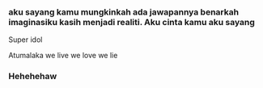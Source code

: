 ### aku sayang kamu mungkinkah ada jawapannya benarkah imaginasiku kasih menjadi realiti. Aku cinta kamu aku sayang 

Super idol

Atumalaka 
we live we love we lie

### Hehehehaw
